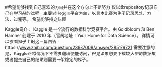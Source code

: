 
#希望能够找到自己喜欢的方向并在这个方向上不断努力
仅以此repository记录自己在学习AI的过程，主要以Kaggle平台为主，以具体比赛为例子记录思想、方法、过程等。
希望能够持之以恒

Kaggle简介：
Kaggle 是一个流行的数据科学竞赛平台。由 Goldbloom 和 Ben Hamner 创建于 2010 年（官网地址：Your Home for Data Science）。
详情可以参看知乎上的这一篇回答https://www.zhihu.com/question/23987009/answer/285179721
需要注意的是，Kaggle正常情况下不需要翻墙便能访问，但是如果想要下载较大型的数据集或者提交自己的结果则需要一架稳定的梯子。



